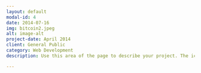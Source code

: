 ```yaml
---
layout: default
modal-id: 4
date: 2014-07-16
img: bitcoin2.jpeg
alt: image-alt
project-date: April 2014
client: General Public
category: Web Development
description: Use this area of the page to describe your project. The icon above is part of a free icon set by <a href="https://sellfy.com/p/8Q9P/jV3VZ/">Flat Icons</a>. On their website, you can download their free set with 16 icons, or you can purchase the entire set with 146 icons for only $12!

---
```

